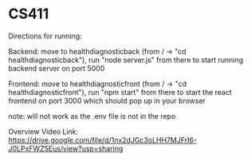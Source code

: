 # CS411
Directions for running:

Backend: move to healthdiagnosticback (from / -> "cd healthdiagnosticback"), run "node server.js" from there to start running backend server on port 5000

Frontend: move to healthdiagnosticfront (from / -> "cd healthdiagnosticfront"), run "npm start" from there to start the react frontend on port 3000 which should pop up in your browser

note: will not work as the .env file is not in the repo

Overview Video Link: https://drive.google.com/file/d/1nx2dJGc3oLHH7MJFrI6-J0LPxFWZ5Eus/view?usp=sharing

